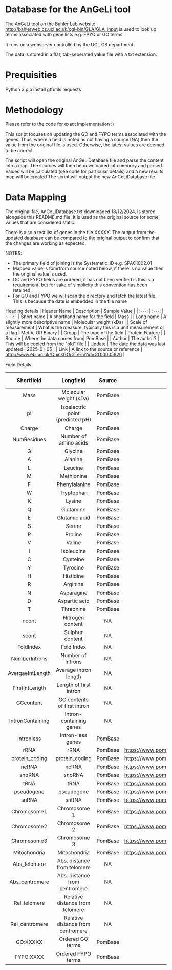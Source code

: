 # Database for the AnGeLi tool

The AnGeLi tool on the Bahler Lab website http://bahlerweb.cs.ucl.ac.uk/cgi-bin/GLA/GLA_input is used to look up terms associated with gene lists e.g. FPYO or GO terms. 

It runs on a webserver controlled by the UCL CS department. 
<server details here>

The data is stored in a flat, tab-seperated value file with a txt extension.
<data file location details here>

# Prequisities
Python 3
    pip install gffutils requests

# Methodology 
Please refer to the code for exact implementation :)

This script focuses on updating the GO and FYPO terms associated with the genes. Thus, where a field is noted as not having a source (NA) then the value from the original file is used. Otherwise, the latest values are deemed to be correct. 

The script will open the original AnGeLiDatabase file and parse the content into a map.
The sources will then be downloaded into memory and parsed.
Values will be calculated (see code for particular details) and a new results map will be created
The script will output the new AnGeLiDatabase file.

# Data Mapping

The original file, AnGeLiDatabase.txt downloaded 18/12/2024, is stored alongside this README.md file. It is used as the original source for some values that are considered static. 

There is also a test list of genes in the file XXXXX. The output from the updated database can be compared to the original output to confirm that the changes are working as expected.

NOTES:

* The primary field of joining is the Systematic_ID e.g. SPAC1002.01
* Mapped value is fomrfrom source noted below, if there is no value then the original value is used.
* GO and FYPO fields are ordered, it has not been verified is this is a requirement, but for sake of simplicity this convention has been retained.
* For GO and FYPO we will scan the directory and fetch the latest file. This is because the date is embedded in the file name

Heading details
| Header Name | Description | Sample Value | 
| :---: | :---: | :---: |
| Short name | A shorthand name for the field | Mass |
| Long name | A slightly more descriptive name | Molecular weight (kDa) |
| Scale of measurement | What is the measure, typically this is a unit measurement or a flag | Metric OR Binary |
| Group | The type of the field | Protein Feature |
| Source | Where the data comes from| PomBase |
| Author | The author? | This will be copied from the "old" file | 
| Update | The date the data was last updated | 2025-01-05 | 
| Link | A link to the source or reference | http://www.ebi.ac.uk/QuickGO/GTerm?id=GO:0005826 | 


Field Details

| Shortfield | Longfield | Source | File | Position in File |
| :---: | :---: | :---: | :---: | :---: |
| Mass | Molecular weight (kDa)   | PomBase   | https://www.pombase.org/data/Protein_data/PeptideStats.tsv | col 2 |
| pI | Isoelectric point (predicted pH)   | PomBase   | https://www.pombase.org/data/Protein_data/PeptideStats.tsv | col 3 |
| Charge | Charge | PomBase   | https://www.pombase.org/data/Protein_data/PeptideStats.tsv | col 4 |
| NumResidues | Number of amino acids | PomBase   | https://www.pombase.org/data/Protein_data/PeptideStats.tsv | col 5 |
| G | Glycine | PomBase   | https://www.pombase.org/data/Protein_data/aa_composition.tsv | col 5 |
| A | Alanine | PomBase   | https://www.pombase.org/data/Protein_data/aa_composition.tsv | col 5 |
| L | Leucine | PomBase   | https://www.pombase.org/data/Protein_data/aa_composition.tsv | col 5 |
| M | Methionine | PomBase   | https://www.pombase.org/data/Protein_data/aa_composition.tsv | col 5 |
| F | Phenylalanine | PomBase   | https://www.pombase.org/data/Protein_data/aa_composition.tsv | col 5 |
| W | Tryptophan | PomBase   | https://www.pombase.org/data/Protein_data/aa_composition.tsv | col 5 |
| K | Lysine | PomBase   | https://www.pombase.org/data/Protein_data/aa_composition.tsv | col 5 |
| Q | Glutamine | PomBase   | https://www.pombase.org/data/Protein_data/aa_composition.tsv | col 5 |
| E | Glutamic acid | PomBase   | https://www.pombase.org/data/Protein_data/aa_composition.tsv | col 5 |
| S | Serine | PomBase   | https://www.pombase.org/data/Protein_data/aa_composition.tsv | col 5 |
| P | Proline | PomBase   | https://www.pombase.org/data/Protein_data/aa_composition.tsv | col 5 |
| V | Valine | PomBase   | https://www.pombase.org/data/Protein_data/aa_composition.tsv | col 5 |
| I | Isoleucine | PomBase   | https://www.pombase.org/data/Protein_data/aa_composition.tsv | col 5 |
| C | Cysteine | PomBase   | https://www.pombase.org/data/Protein_data/aa_composition.tsv | col 5 |
| Y | Tyrosine | PomBase   | https://www.pombase.org/data/Protein_data/aa_composition.tsv | col 5 |
| H | Histidine | PomBase   | https://www.pombase.org/data/Protein_data/aa_composition.tsv | col 5 |
| R | Arginine | PomBase   | https://www.pombase.org/data/Protein_data/aa_composition.tsv | col 5 |
| N | Asparagine | PomBase   | https://www.pombase.org/data/Protein_data/aa_composition.tsv | col 5 |
| D | Aspartic acid | PomBase   | https://www.pombase.org/data/Protein_data/aa_composition.tsv | col 5 |
| T | Threonine | PomBase   | https://www.pombase.org/data/Protein_data/aa_composition.tsv | col 5 |
| ncont | Nitrogen content | NA   | NA | NA |
| scont | Sulphur content | NA   | NA | NA |
| FoldIndex | Fold Index | NA   | NA | NA |
| NumberIntrons | Number of introns | NA   | NA | NA |
| AvergaeIntLength | Average intron length | NA   | NA | NA |
| FirstIntLength | Length of first intron | NA   | NA | NA |
| GCcontent | GC contents of first intron | NA   | NA | NA |
| IntronContaining | Intron-containing genes | NA   | NA | NA |
| Intronless | Intron-less genes | PomBase   | NA | NA |
| rRNA | rRNA | PomBase   | https://www.pombase.org/data/releases/latest/gff/Schizosaccharomyces_pombe_all_chromosomes.gff3 | col 5 |
| protein_coding | protein_coding | PomBase   | https://www.pombase.org/data/releases/latest/gff/Schizosaccharomyces_pombe_all_chromosomes.gff3 | col 5 |
| ncRNA | ncRNA | PomBase   | https://www.pombase.org/data/releases/latest/gff/Schizosaccharomyces_pombe_all_chromosomes.gff3 | col 5 |
| snoRNA | snoRNA | PomBase   | https://www.pombase.org/data/releases/latest/gff/Schizosaccharomyces_pombe_all_chromosomes.gff3| col 5 |
| tRNA | tRNA | PomBase   | https://www.pombase.org/data/releases/latest/gff/Schizosaccharomyces_pombe_all_chromosomes.gff3 | col 5 |
| pseudogene | pseudogene | PomBase   | https://www.pombase.org/data/releases/latest/gff/Schizosaccharomyces_pombe_all_chromosomes.gff3 | col 5 |
| snRNA | snRNA | PomBase   | https://www.pombase.org/data/releases/latest/gff/Schizosaccharomyces_pombe_all_chromosomes.gff3 | col 5 |
| Chromosome1 | Chromosome 1 | PomBase | https://www.pombase.org/data/releases/latest/gff/Schizosaccharomyces_pombe_all_chromosomes.gff3 | col 5 |
| Chromosome2 | Chromosome 2 | PomBase | https://www.pombase.org/data/releases/latest/gff/Schizosaccharomyces_pombe_all_chromosomes.gff3 | col 5 |
| Chromosome3 | Chromosome 3 | PomBase | https://www.pombase.org/data/releases/latest/gff/Schizosaccharomyces_pombe_all_chromosomes.gff3 | col 5 |
| Mitochondria | Mitochondria | PomBase | https://www.pombase.org/data/releases/latest/gff/Schizosaccharomyces_pombe_all_chromosomes.gff3 | col 5 |
| Abs_telomere | Abs. distance from telomere | NA   | NA | NA |
| Abs_centromere | Abs. distance from centromere | NA   | NA | NA |
| Rel_telomere | Relative distance from telomere | NA   | NA | NA |
| Rel_centromere | Relative distance from centromere | NA   | NA | NA |
| GO:XXXXX | Ordered GO terms | PomBase   | https://pombase.org/data/releases/latest/pombase-<DATE>.gaf.gz | col 5 |
| FYPO:XXXX | Ordered FYPO terms | PomBase | https://pombase.org/data/releases/latest/pombase-<DATE>.phaf.gz | NA |